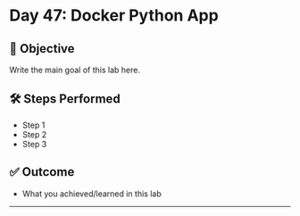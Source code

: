 # Day 47: Docker Python App

## 🎯 Objective
Write the main goal of this lab here.

## 🛠️ Steps Performed
- Step 1
- Step 2
- Step 3

## ✅ Outcome
- What you achieved/learned in this lab

---
